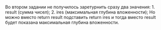 Во втором задании не получилось заретурнить сразу два значения: 
    1. result (сумма чисел);
    2. ires (максимальная глубина вложенности);
Но можно вместо return result подставить return ires и
тогда вместо result будет показана максимальная глубина вложенности.
